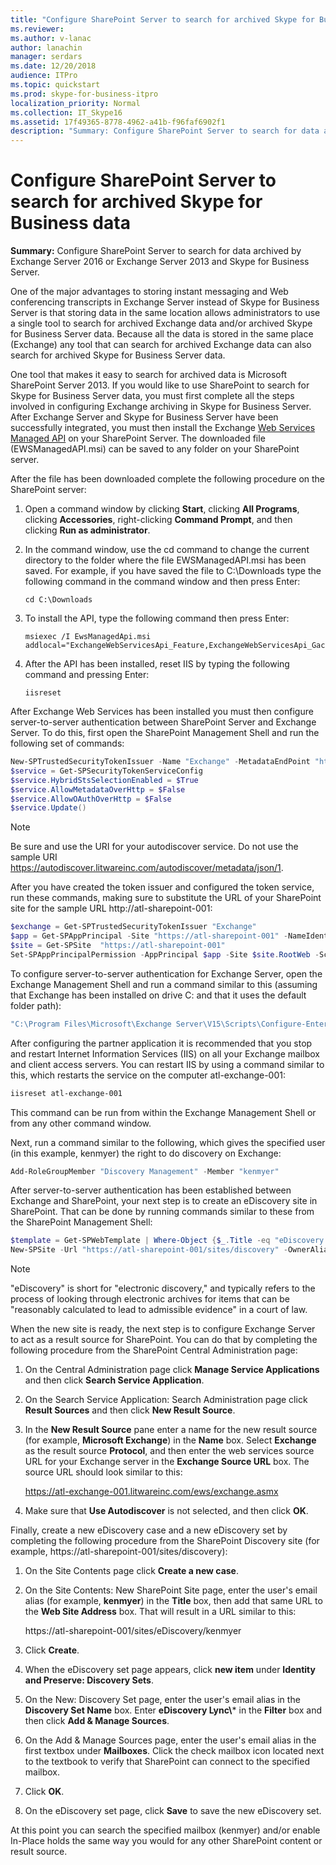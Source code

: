 ```yaml
---
title: "Configure SharePoint Server to search for archived Skype for Business data"
ms.reviewer: 
ms.author: v-lanac
author: lanachin
manager: serdars
ms.date: 12/20/2018
audience: ITPro
ms.topic: quickstart
ms.prod: skype-for-business-itpro
localization_priority: Normal
ms.collection: IT_Skype16
ms.assetid: 17f49365-8778-4962-a41b-f96faf6902f1
description: "Summary: Configure SharePoint Server to search for data archived by Exchange Server and Skype for Business Server."
---
```


# Configure SharePoint Server to search for archived Skype for Business data
 
**Summary:** Configure SharePoint Server to search for data archived by Exchange Server 2016 or Exchange Server 2013 and Skype for Business Server.
  
One of the major advantages to storing instant messaging and Web conferencing transcripts in Exchange Server instead of Skype for Business Server is that storing data in the same location allows administrators to use a single tool to search for archived Exchange data and/or archived Skype for Business Server data. Because all the data is stored in the same place (Exchange) any tool that can search for archived Exchange data can also search for archived Skype for Business Server data.
  
One tool that makes it easy to search for archived data is Microsoft SharePoint Server 2013. If you would like to use SharePoint to search for Skype for Business Server data, you must first complete all the steps involved in configuring Exchange archiving in Skype for Business Server. After Exchange Server and Skype for Business Server have been successfully integrated, you must then install the Exchange [Web Services Managed API](https://go.microsoft.com/fwlink/p/?LinkId=258305) on your SharePoint Server. The downloaded file (EWSManagedAPI.msi) can be saved to any folder on your SharePoint server.
  
After the file has been downloaded complete the following procedure on the SharePoint server:
  
1. Open a command window by clicking **Start**, clicking **All Programs**, clicking **Accessories**, right-clicking **Command Prompt**, and then clicking **Run as administrator**.
    
2. In the command window, use the cd command to change the current directory to the folder where the file EWSManagedAPI.msi has been saved. For example, if you have saved the file to C:\Downloads type the following command in the command window and then press Enter:
    
   ```console
   cd C:\Downloads
   ```

3. To install the API, type the following command then press Enter:
    
   ```console
   msiexec /I EwsManagedApi.msi addlocal="ExchangeWebServicesApi_Feature,ExchangeWebServicesApi_Gac"
   ```

4. After the API has been installed, reset IIS by typing the following command and pressing Enter:
    
   ```console
   iisreset
   ```

After Exchange Web Services has been installed you must then configure server-to-server authentication between SharePoint Server and Exchange Server. To do this, first open the SharePoint Management Shell and run the following set of commands:
  
```powershell
New-SPTrustedSecurityTokenIssuer -Name "Exchange" -MetadataEndPoint "https://autodiscover.litwareinc.com/autodiscover/metadata/json/1"
$service = Get-SPSecurityTokenServiceConfig
$service.HybridStsSelectionEnabled = $True
$service.AllowMetadataOverHttp = $False
$service.AllowOAuthOverHttp = $False
$service.Update()
```

> [!NOTE]
> Be sure and use the URI for your autodiscover service. Do not use the sample URI https://autodiscover.litwareinc.com/autodiscover/metadata/json/1. 
  
After you have created the token issuer and configured the token service, run these commands, making sure to substitute the URL of your SharePoint site for the sample URL http://atl-sharepoint-001:
  
```powershell
$exchange = Get-SPTrustedSecurityTokenIssuer "Exchange"
$app = Get-SPAppPrincipal -Site "https://atl-sharepoint-001" -NameIdentifier $exchange.NameID
$site = Get-SPSite  "https://atl-sharepoint-001"
Set-SPAppPrincipalPermission -AppPrincipal $app -Site $site.RootWeb -Scope "SiteSubscription" -Right "FullControl" -EnableAppOnlyPolicy
```

To configure server-to-server authentication for Exchange Server, open the Exchange Management Shell and run a command similar to this (assuming that Exchange has been installed on drive C: and that it uses the default folder path):
  
```powershell
"C:\Program Files\Microsoft\Exchange Server\V15\Scripts\Configure-EnterprisePartnerApplication.ps1 -AuthMetaDataUrl 'https://atl-sharepoint-001/_layouts/15/metadata/json/1' -ApplicationType SharePoint"
```

After configuring the partner application it is recommended that you stop and restart Internet Information Services (IIS) on all your Exchange mailbox and client access servers. You can restart IIS by using a command similar to this, which restarts the service on the computer atl-exchange-001:
  
```powershell
iisreset atl-exchange-001
```

This command can be run from within the Exchange Management Shell or from any other command window.
  
Next, run a command similar to the following, which gives the specified user (in this example, kenmyer) the right to do discovery on Exchange:
  
```powershell
Add-RoleGroupMember "Discovery Management" -Member "kenmyer"
```

After server-to-server authentication has been established between Exchange and SharePoint, your next step is to create an eDiscovery site in SharePoint. That can be done by running commands similar to these from the SharePoint Management Shell:
  
```powershell
$template = Get-SPWebTemplate | Where-Object {$_.Title -eq "eDiscovery Center"}
New-SPSite -Url "https://atl-sharepoint-001/sites/discovery" -OwnerAlias "kenmyer" -Template $Template -Name "Discovery Center"
```

> [!NOTE]
> "eDiscovery" is short for "electronic discovery," and typically refers to the process of looking through electronic archives for items that can be "reasonably calculated to lead to admissible evidence" in a court of law. 
  
When the new site is ready, the next step is to configure Exchange Server to act as a result source for SharePoint. You can do that by completing the following procedure from the SharePoint Central Administration page:
  
1. On the Central Administration page click **Manage Service Applications** and then click **Search Service Application**.
    
2. On the Search Service Application: Search Administration page click **Result Sources** and then click **New Result Source**.
    
3. In the **New Result Source** pane enter a name for the new result source (for example, **Microsoft Exchange**) in the **Name** box. Select **Exchange** as the result source **Protocol**, and then enter the web services source URL for your Exchange server in the **Exchange Source URL** box. The source URL should look similar to this:
    
    https://atl-exchange-001.litwareinc.com/ews/exchange.asmx
    
4. Make sure that **Use Autodiscover** is not selected, and then click **OK**.
    
Finally, create a new eDiscovery case and a new eDiscovery set by completing the following procedure from the SharePoint Discovery site (for example, https://atl-sharepoint-001/sites/discovery):
  
1. On the Site Contents page click **Create a new case**.
    
2. On the Site Contents: New SharePoint Site page, enter the user's email alias (for example, **kenmyer**) in the **Title** box, then add that same URL to the **Web Site Address** box. That will result in a URL similar to this:
    
    https://atl-sharepoint-001/sites/eDiscovery/kenmyer
    
3. Click **Create**.
    
4. When the eDiscovery set page appears, click **new item** under **Identity and Preserve: Discovery Sets**.
    
5. On the New: Discovery Set page, enter the user's email alias in the **Discovery Set Name** box. Enter **eDiscovery Lync\\*** in the **Filter** box and then click **Add &amp; Manage Sources**.
    
6. On the Add &amp; Manage Sources page, enter the user's email alias in the first textbox under **Mailboxes**. Click the check mailbox icon located next to the textbook to verify that SharePoint can connect to the specified mailbox.
    
7. Click **OK**.
    
8. On the eDiscovery set page, click **Save** to save the new eDiscovery set.
    
At this point you can search the specified mailbox (kenmyer) and/or enable In-Place holds the same way you would for any other SharePoint content or result source.
  

